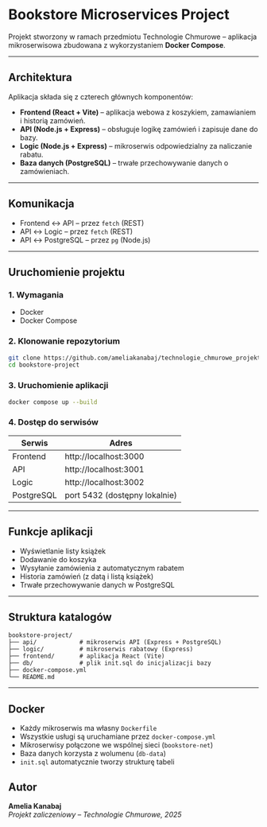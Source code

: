 # Bookstore Microservices Project

Projekt stworzony w ramach przedmiotu Technologie Chmurowe – aplikacja mikroserwisowa zbudowana z wykorzystaniem **Docker Compose**.

---

## Architektura

Aplikacja składa się z czterech głównych komponentów:

- **Frontend (React + Vite)** – aplikacja webowa z koszykiem, zamawianiem i historią zamówień.
- **API (Node.js + Express)** – obsługuje logikę zamówień i zapisuje dane do bazy.
- **Logic (Node.js + Express)** – mikroserwis odpowiedzialny za naliczanie rabatu.
- **Baza danych (PostgreSQL)** – trwałe przechowywanie danych o zamówieniach.

---

## Komunikacja

- Frontend ↔ API – przez `fetch` (REST)
- API ↔ Logic – przez `fetch` (REST)
- API ↔ PostgreSQL – przez `pg` (Node.js)

---

## Uruchomienie projektu

### 1. Wymagania

- Docker
- Docker Compose

### 2. Klonowanie repozytorium

```bash
git clone https://github.com/ameliakanabaj/technologie_chmurowe_projekt.git
cd bookstore-project
```

### 3. Uruchomienie aplikacji

```bash
docker compose up --build
```

### 4. Dostęp do serwisów

| Serwis     | Adres                         |
| ---------- | ----------------------------- |
| Frontend   | http://localhost:3000         |
| API        | http://localhost:3001         |
| Logic      | http://localhost:3002         |
| PostgreSQL | port 5432 (dostępny lokalnie) |

---

## Funkcje aplikacji

- Wyświetlanie listy książek
- Dodawanie do koszyka
- Wysyłanie zamówienia z automatycznym rabatem
- Historia zamówień (z datą i listą książek)
- Trwałe przechowywanie danych w PostgreSQL

---

## Struktura katalogów

```
bookstore-project/
├── api/            # mikroserwis API (Express + PostgreSQL)
├── logic/          # mikroserwis rabatowy (Express)
├── frontend/       # aplikacja React (Vite)
├── db/             # plik init.sql do inicjalizacji bazy
├── docker-compose.yml
└── README.md
```

---

## Docker

- Każdy mikroserwis ma własny `Dockerfile`
- Wszystkie usługi są uruchamiane przez `docker-compose.yml`
- Mikroserwisy połączone we wspólnej sieci (`bookstore-net`)
- Baza danych korzysta z wolumenu (`db-data`)
- `init.sql` automatycznie tworzy strukturę tabeli

## Autor

**Amelia Kanabaj**  
_Projekt zaliczeniowy – Technologie Chmurowe, 2025_
